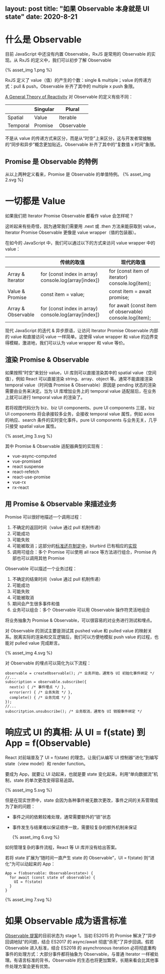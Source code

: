 layout: post
title: "如果 Observable 本身就是 UI state"
date: 2020-8-21
---

# 什么是 Observable
目前 JavaScript 中还没有内置 Observable，RxJS 是常用的 Observable 的实现。从 RxJS 的定义中，我们可以初步了解 Observable

  {% asset_img 1.png %}

RxJS 定义了 value（值）的产生的个数：single & multiple；value 的传递方式：pull & push。Observable 补齐了其中的 multiple x push 象限。

[A General Theory of Reactivity](https://github.com/kriskowal/gtor) 对 Observable 的定义有些不同：

  | | Singular | Plural |
  |-|----------|--------|
  | Spatial | Value | Iterable<Value> |
  | Temporal | Promise<Value> | Observable<Value> |

不是从 value 的传递方式来区分，而是从“时空”上来区分，这与开发者常接触的“同步和异步”概念更加贴近。Observable 补齐了其中的“复数值 x 时间”象限。

## Promise 是 Observable 的特例
从以上两种定义看来，Promise 是 Observable 的单值特例。
  {% asset_img 2.svg %}


# 一切都是 Value
如果我们把 Iterator Promise Observable 都看作 value 会怎样呢？ 

这听起来有些奇怪，因为通常我们需要用 .next 或 .then 方法来能获取到 value，Iterator Promise Observable 更像是 value wrapper（值的包装器）。

在如今的 JavaScript 中，我们可以通过以下的方式来访问 value wrapper 中的 value：

| |传统的取值|现代的取值|
|-|---------|--------|
|Array & Iterator | for (const index in array) console.log(array[index]) | for (const item of iterator) console.log(item); |
|Value & Promise | const item = value; | const item = await promise; |
|Array & Observable | for (const index in array) console.log(array[index]) | for await (const item of observable) console.log(item);|

现代 JavaScript 的迭代 & 异步原语，让访问 Iterator Promise Observable 内部的 value 和直接访问 value 一样简单。这使得 value wrapper 和 value 的边界变得模糊，激进地，我们可以认为 value wrapper 和 value 等价。

## 渲染 Promise & Observable
如果按照“时空”来划分 value，UI 库则可以直接渲染其中的 spatial value（空间值），例如 React 可以直接渲染 string、array、object 等。通常不能直接渲染 temporal value（时间值 Promise & Observable）原因是 pending 状态的渲染需要由业务来决定。当为 UI 库增加业务上的 temporal value 适配层后，在业务上就可以进行 temporal value 的渲染了。

若将视图代码分为 biz、biz UI components、pure UI components 三层，biz UI components 将会承接较多业务，会接收 temporal value 属性，例如 axios 的响应、search 条件的实时变化事件。pure UI components 与业务无关，几乎只接受 spatial value 属性。

  {% asset_img 3.svg %}

其中 Promise & Observable 适配器典型的实现有：

- vue-async-computed
- vue-promised
- react suspense
- react-refetch
- react-use-promise
- vue-rx
- rx-react

## 用 Promise & Observable 来描述业务
Promise 可以很好地描述一个调用过程：
1. 不确定的返回时间（value 通过 pull 机制传递）
2. 可能成功
3. 可能失败
4. 可能被取消；这部分的[标准还在制定中](https://github.com/tc39/proposal-cancellation)，blurbird 已有相应的[实现](http://bluebirdjs.com/docs/api/cancellation.html)
5. 调用可组合：多个 Promise 可以使用 all race 等方法进行组合，Promise 内部也可以调用其他 Promise

Observable 可以描述一个业务过程：

1. 不确定的结束时间（value 通过 pull 机制传递）
2. 可能成功
3. 可能失败
4. 可能被取消
5. 期间会产生很多事件和值
6. 业务可以组合：多个 Observable 可以用 Observable 操作符灵活地组合

将业务抽象为 Promise & Observable，可以很容易的对业务进行测试和埋点。

对 Observable 的测试主要是测试其 pushed value 和 pulled value 的映射关系。脱离实际的渲染和交互逻辑后，我们可以方便地模拟 push value 的过程，也能对 pulled value 完成断言。

  {% asset_img 4.svg %}


对 Observable 的埋点可以简化为以下流程：

```
observable = createObservable(); /* 业务开始，通常与 UI 初始化事件绑定 */
//...
subscription = observable.subscribe({
  next(x) { /* 事件埋点 */ },
  error(err) { /* 业务失败 */ },
  complete() { /* 业务完成 */ }
});
//...
subscritption.unsubscribe(); /* 业务取消，通常与 UI 销毁事件绑定 */
```

# 响应式 UI 的真相: 从 UI = f(state) 到 App = f(Observable<state>)
React 对前端普及了 UI = f(state) 的理念。让我们从编写 UI 控制器“进化”到编写 state（view model）和 render function。

要成为 App，就要让 UI 动起来，也就是要 state 变化起来。利用“单向数据流”机制，state 的单次更改变得容易追踪。

  {% asset_img 5.svg %}

但是在现实世界中，state 会因为各种事件被无数次更改，事件之间的关系管理成为了新的问题：

- 事件之间的依赖较难处理，通常需要额外的“锁”状态
- 事件发生与结果难以保证顺序一致，需要较复杂的额外机制来保证

  {% asset_img 6.svg %}

如何管理复杂的事件流程，React 等 UI 库并没有给出答案。

若将 state 扩展为“随时间一直产生 state 的 Observable”，UI = f(state) 则“进化”为可以动起来的 App：

```
App = f(observable: Observable<state>) {
  for await (const state of observable) {
    UI = f(state)
  }
}
```

  {% asset_img 7.svg %}

# 如果 Observable 成为语言标准
[Observable 提案](https://github.com/tc39/proposal-observable)的目前状态为 stage 1。当初 ES2015 的 Promise 解决了“异步回调地狱”的问题，结合 ES2017 的 async/await 彻底“杀死”了异步回调。假若 Observable 进入标准，结合 ES2018 的 asynchronous iteration 必将彻底重构事件的处理方式：大部分事件都将抽象为 Observable，与普通 Iterator 一样被处理。有语言标准的背书，Observable 的生态也将更加繁荣，长期来看会比其他事件处理方案会更有优势。